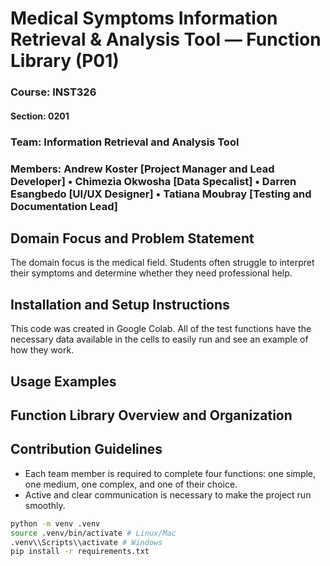 # Medical Symptoms Information Retrieval & Analysis Tool — Function Library (P01)


### **Course:** INST326
#### **Section:** 0201
### **Team:** Information Retrieval and Analysis Tool
### **Members:** Andrew Koster [Project Manager and Lead Developer] • Chimezia Okwosha [Data Specalist] • Darren Esangbedo [UI/UX Designer] • Tatiana Moubray [Testing and Documentation Lead]

## Domain Focus and Problem Statement
The domain focus is the medical field. Students often struggle to interpret their symptoms and determine whether they need professional help.

## Installation and Setup Instructions
This code was created in Google Colab. All of the test functions have the necessary data available in the cells to easily run and see an example of how they work.

## Usage Examples


## Function Library Overview and Organization


## Contribution Guidelines
- Each team member is required to complete four functions: one simple, one medium, one complex, and one of their choice.
- Active and clear communication is necessary to make the project run smoothly.

```bash
python -m venv .venv
source .venv/bin/activate # Linux/Mac
.venv\\Scripts\\activate # Windows
pip install -r requirements.txt
